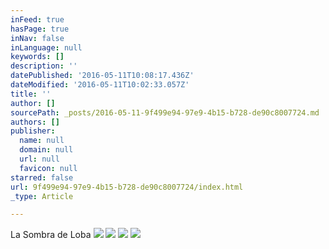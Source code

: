 ```yaml
---
inFeed: true
hasPage: true
inNav: false
inLanguage: null
keywords: []
description: ''
datePublished: '2016-05-11T10:08:17.436Z'
dateModified: '2016-05-11T10:02:33.057Z'
title: ''
author: []
sourcePath: _posts/2016-05-11-9f499e94-97e9-4b15-b728-de90c8007724.md
authors: []
publisher:
  name: null
  domain: null
  url: null
  favicon: null
starred: false
url: 9f499e94-97e9-4b15-b728-de90c8007724/index.html
_type: Article

---
```

La Sombra de Loba
![](https://the-grid-user-content.s3-us-west-2.amazonaws.com/2838c0b9-d022-4c67-8a44-9fb3578f7885.jpg)
![](https://the-grid-user-content.s3-us-west-2.amazonaws.com/9dbc0576-8f43-4387-999e-591d232ad6e4.jpg)
![](https://the-grid-user-content.s3-us-west-2.amazonaws.com/48439cbd-582d-4df0-b6bb-93e7c90a2a66.jpg)
![](https://the-grid-user-content.s3-us-west-2.amazonaws.com/a526073f-463c-4f45-be9a-b6068b960239.jpg)